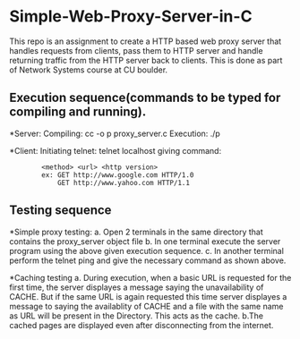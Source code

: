 # Simple-Web-Proxy-Server-in-C
This repo is an assignment to create a HTTP based web proxy server that handles requests from clients, pass them to	HTTP server and handle returning traffic from the	HTTP server back to clients. This is done as part of Network Systems course at CU boulder.

## Execution sequence(commands to be typed for compiling and running).
*Server:
Compiling: cc -o p proxy_server.c
Execution: ./p <port number>

*Client:
Initiating telnet:  telnet localhost <port number>
giving command:
			
			<method> <url> <http version>
			ex: GET http://www.google.com HTTP/1.0
			    GET http://www.yahoo.com HTTP/1.1
		
## Testing sequence
*Simple proxy testing: 
		a. Open 2 terminals in the same directory that contains the proxy_server object file
		b. In one terminal execute the server program using the above given execution sequence.
		c. In another terminal perform the telnet ping and give the necessary command as shown above.
		
*Caching testing
		a. During execution, when a basic URL is requested  for the first time, the server displayes a message saying the unavailability of CACHE. But if the same
			URL is again requested this time server displayes a message to saying the availablity of CACHE and a file with the same
			name as URL will be present in the Directory. This acts as the cache. 
		b.The cached pages are displayed even after disconnecting from the internet.
	
	
	
